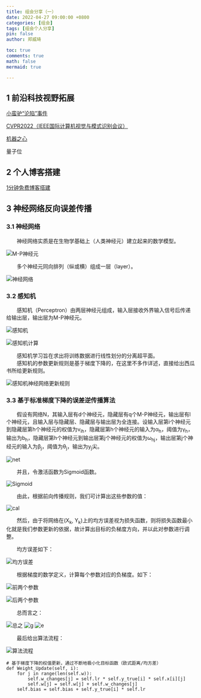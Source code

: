 ```yaml
---
title: 组会分享（一）
date: 2022-04-27 09:00:00 +0800
categories: [组会]
tags: [组会个人分享]
pin: false
author: 郑威琦

toc: true
comments: true
math: false
mermaid: true

---
```


## 1 前沿科技视野拓展

[小蛮驴“沦陷”事件](https://www.bilibili.com/video/BV1b3411K7f1?spm_id_from=333.880.my_history.page.click)

[CVPR2022（IEEE国际计算机视觉与模式识别会议）](https://zhuanlan.zhihu.com/p/478648512)

[机器之心](https://www.jiqizhixin.com/articles/2022-04-19-3)

量子位

## 2 个人博客搭建

[1分钟免费博客搭建](https://www.bilibili.com/video/BV14S4y1N7Yr?spm_id_from=333.999.0.0)

## 3 神经网络反向误差传播

### **3.1 神经网络**

&emsp;&emsp;神经网络实质是在生物学基础上（人类神经元）建立起来的数学模型。

![M-P神经元](/assets/blog_res/2022-04-27-Thirsday.assets/M-P神经元.jpg)

&emsp;&emsp;多个神经元同向排列（纵或横）组成一层（layer）。

![神经网络](/assets/blog_res/2022-04-27-Thirsday.assets/神经网络.jpg)

### **3.2 感知机**

&emsp;&emsp;感知机（Perceptron）由两层神经元组成，输入层接收外界输入信号后传递给输出层，输出层为M-P神经元。

![感知机](/assets/blog_res/2022-04-27-Thirsday.assets/Perceptron.jpg)

![感知机计算](/assets/blog_res/2022-04-27-Thirsday.assets/感知机计算0.jpg)

&emsp;&emsp;感知机学习旨在求出将训练数据进行线性划分的分离超平面。  
&emsp;&emsp;感知机的参数更新规则是基于梯度下降的，在这里不多作详述，直接给出西瓜书所给更新规则。

![感知机神经网络更新规则](/assets/blog_res/2022-04-27-Thirsday.assets/感知机神经网络更新规则.jpg)

### **3.3 基于标准梯度下降的误差逆传播算法**

&emsp;&emsp;假设有网络N，其输入层有d个神经元，隐藏层有q个M-P神经元，输出层有l个神经元，且输入层与隐藏层、隐藏层与输出层为全连接。设输入层第i个神经元到隐藏层第h个神经元的权值为ν<sub>ih</sub>，隐藏层第h个神经元的输入为α<sub>h</sub>，阈值为γ<sub>h</sub>，输出为b<sub>h</sub>，隐藏层第h个神经元到输出层第j个神经元的权值为ω<sub>hj</sub>，输出层第j个神经元的输入为β<sub>j</sub>，阈值为θ<sub>j</sub>，输出为y<sub>j</sub>尖。

![net](/assets/blog_res/2022-04-27-Thirsday.assets/net0.jpg)

&emsp;&emsp;并且，令激活函数为Sigmoid函数。

![Sigmoid](/assets/blog_res/2022-04-27-Thirsday.assets/Sigmoid0.jpg)

&emsp;&emsp;由此，根据前向传播规则，我们可计算出这些参数的值：

![cal](/assets/blog_res/2022-04-27-Thirsday.assets/cal%20nums0.jpg)

&emsp;&emsp;然后，由于将网络在(X<sub>k</sub>, Y<sub>k</sub>)上的均方误差视为损失函数，则将损失函数最小化就是我们参数更新的依据，故计算出目标的负梯度方向，并以此对参数进行调整。

&emsp;&emsp;均方误差如下：

![均方误差](/assets/blog_res/2022-04-27-Thirsday.assets/E.jpg)

&emsp;&emsp;根据梯度的数学定义，计算每个参数对应的负梯度。如下：

![前两个参数](/assets/blog_res/2022-04-27-Thirsday.assets/前两个参数0.jpg)

![后两个参数](/assets/blog_res/2022-04-27-Thirsday.assets/后两个参数0.jpg)

&emsp;&emsp;总而言之：

![总之](/assets/blog_res/2022-04-27-Thirsday.assets/总之.jpg)
![g](/assets/blog_res/2022-04-27-Thirsday.assets/g.jpg)
![e](/assets/blog_res/2022-04-27-Thirsday.assets/eh.jpg)

&emsp;&emsp;最后给出算法流程：

![算法流程](/assets/blog_res/2022-04-27-Thirsday.assets/算法流程.jpg)

>
    # 基于梯度下降的权值更新，通过不断地极小化目标函数（欧式距离/均方差）
    def Weight_Update(self, i):
        for j in range(len(self.w)):
            self.w_changes[j] = self.lr * self.y_true[i] * self.x[i][j]
            self.w[j] = self.w[j] + self.w_changes[j]
        self.bias = self.bias + self.y_true[i] * self.lr
>